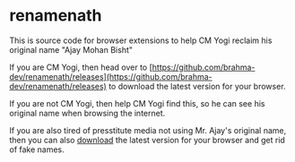 # renamenath

This is source code for browser extensions to help CM Yogi reclaim his original name "Ajay Mohan Bisht"

If you are CM Yogi, then head over to [https://github.com/brahma-dev/renamenath/releases](https://github.com/brahma-dev/renamenath/releases) to download the latest version for your browser.

If you are not CM Yogi, then help CM Yogi find this, so he can see his original name when browsing the internet.

If you are also tired of presstitute media not using Mr. Ajay's original name, then you can also [download](https://github.com/brahma-dev/renamenath/releases) the latest version for your browser and get rid of fake names.